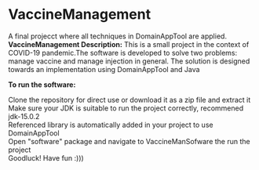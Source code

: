 # VaccineManagement
A final projecct where all techniques in DomainAppTool are applied.<br />
**VaccineManagement Description:** This is a small project in the context of COVID-19 pandemic.The software is developed to solve two problems: manage vaccine and manage injection in general. The solution is designed towards an implementation using DomainAppTool and Java

**To run the software:**

Clone the repository for direct use or download it as a zip file and extract it <br />
Make sure your JDK is suitable to run the project correctly, recommened jdk-15.0.2<br />
Referenced library is automatically added in your project to use DomainAppTool<br />
Open "software" package and navigate to VaccineManSofware the run the project<br />
Goodluck! Have fun :)))

